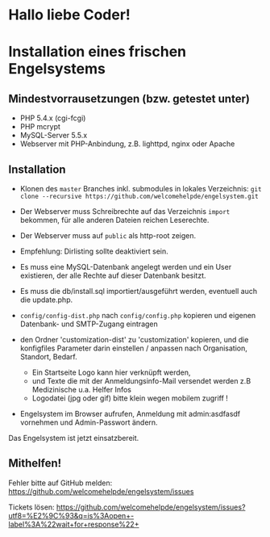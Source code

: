 # Hallo liebe Coder!

# Installation eines frischen Engelsystems

## Mindestvorrausetzungen (bzw. getestet unter)
 * PHP 5.4.x (cgi-fcgi)
 * PHP mcrypt
 * MySQL-Server 5.5.x
 * Webserver mit PHP-Anbindung, z.B. lighttpd, nginx oder Apache

## Installation
 * Klonen des `master` Branches inkl. submodules in lokales Verzeichnis: `git clone --recursive https://github.com/welcomehelpde/engelsystem.git`
 * Der Webserver muss Schreibrechte auf das Verzeichnis `import` bekommen, für alle anderen Dateien reichen Leserechte.
 * Der Webserver muss auf `public` als http-root zeigen.

 * Empfehlung: Dirlisting sollte deaktiviert sein.
 * Es muss eine MySQL-Datenbank angelegt werden und ein User existieren, der alle Rechte auf dieser Datenbank besitzt.
 * Es muss die db/install.sql importiert/ausgeführt werden, eventuell auch die update.php.
 * `config/config-dist.php` nach `config/config.php` kopieren und eigenen Datenbank- und SMTP-Zugang eintragen
 
 * den Ordner 'customization-dist' zu 'customization' kopieren, und die konfigfiles Parameter darin einstellen / anpassen
   nach Organisation, Standort, Bedarf. 
   - Ein Startseite Logo kann hier verknüpft werden, 
   - und Texte die mit der Anmeldungsinfo-Mail versendet werden z.B Medizinische u.a. Helfer Infos 
   - Logodatei (jpg oder gif) bitte klein wegen mobilem zugriff !
  
 * Engelsystem im Browser aufrufen, Anmeldung mit admin:asdfasdf vornehmen und Admin-Passwort ändern.

Das Engelsystem ist jetzt einsatzbereit.

## Mithelfen!

Fehler bitte auf GitHub melden: https://github.com/welcomehelpde/engelsystem/issues  

Tickets lösen: https://github.com/welcomehelpde/engelsystem/issues?utf8=%E2%9C%93&q=is%3Aopen+-label%3A%22wait+for+response%22+
